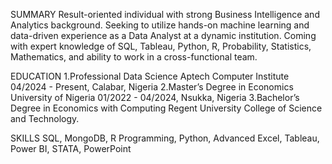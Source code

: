 SUMMARY
Result-oriented individual with strong Business Intelligence and Analytics background. Seeking to utilize hands-on machine learning
and data-driven experience as a Data Analyst at a dynamic institution. Coming with expert knowledge of SQL, Tableau, Python, R,
Probability, Statistics, Mathematics, and ability to work in a cross-functional team.

EDUCATION
1.Professional Data Science
Aptech Computer Institute
04/2024 - Present, Calabar, Nigeria
2.Master’s Degree in Economics
University of Nigeria
01/2022 - 04/2024, Nsukka, Nigeria
3.Bachelor’s Degree in Economics with
Computing
Regent University College of Science and
Technology.

SKILLS
SQL, MongoDB, R Programming, Python,
Advanced Excel, Tableau, Power BI, STATA,
PowerPoint

